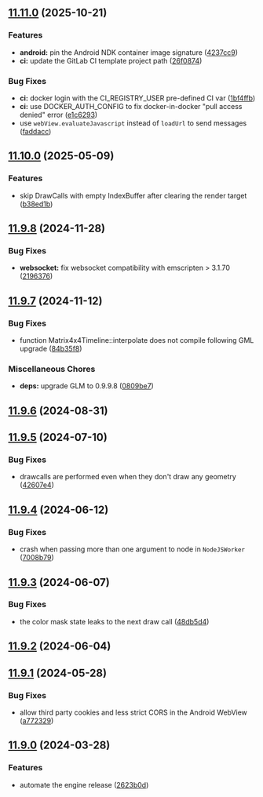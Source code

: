 ## [11.11.0](https://git.aerys.in/aerys/smartshape/smartshape-engine/compare/v11.10.0...v11.11.0) (2025-10-21)

### Features

* **android:** pin the Android NDK container image signature ([4237cc9](https://git.aerys.in/aerys/smartshape/smartshape-engine/commit/4237cc9344e93ea6a512034b2dc700d2476dfb3e))
* **ci:** update the GitLab CI template project path ([26f0874](https://git.aerys.in/aerys/smartshape/smartshape-engine/commit/26f0874bb6246b5f623fa75c71657f97164a32f8))

### Bug Fixes

* **ci:** docker login with the CI_REGISTRY_USER pre-defined CI var ([1bf4ffb](https://git.aerys.in/aerys/smartshape/smartshape-engine/commit/1bf4ffb8c24c53fc40e68f2413dad25a06bd596e))
* **ci:** use DOCKER_AUTH_CONFIG to fix docker-in-docker "pull access denied" error ([e1c6293](https://git.aerys.in/aerys/smartshape/smartshape-engine/commit/e1c62936be0f7a12f3a27bded3b490fb832fe831))
* use `webView.evaluateJavascript` instead of `loadUrl` to send messages ([faddacc](https://git.aerys.in/aerys/smartshape/smartshape-engine/commit/faddacc1b426e0e2d890499cf7b958daf26c87eb))

## [11.10.0](https://git.aerys.in/aerys/smartshape/smartshape-engine/compare/v11.9.8...v11.10.0) (2025-05-09)


### Features

* skip DrawCalls with empty IndexBuffer after clearing the render target ([b38ed1b](https://git.aerys.in/aerys/smartshape/smartshape-engine/commit/b38ed1b67e604937b3da461f8de11e010c7c3a10))

## [11.9.8](https://git.aerys.in/aerys/smartshape/smartshape-engine/compare/v11.9.7...v11.9.8) (2024-11-28)


### Bug Fixes

* **websocket:** fix websocket compatibility with emscripten > 3.1.70 ([2196376](https://git.aerys.in/aerys/smartshape/smartshape-engine/commit/21963763be6eff9d35a1450589824dd2cb32f80c))

## [11.9.7](https://git.aerys.in/aerys/smartshape/smartshape-engine/compare/v11.9.6...v11.9.7) (2024-11-12)


### Bug Fixes

* function Matrix4x4Timeline::interpolate does not compile following GML upgrade ([84b35f8](https://git.aerys.in/aerys/smartshape/smartshape-engine/commit/84b35f8219c88e9daec06109665a857cc4e90de7))


### Miscellaneous Chores

* **deps:** upgrade GLM to 0.9.9.8 ([0809be7](https://git.aerys.in/aerys/smartshape/smartshape-engine/commit/0809be720d8970d8ca9652b354d0b27fbcf74afe))

## [11.9.6](https://git.aerys.in/aerys/smartshape/smartshape-engine/compare/v11.9.5...v11.9.6) (2024-08-31)

## [11.9.5](https://git.aerys.in/aerys/smartshape/smartshape-engine/compare/v11.9.4...v11.9.5) (2024-07-10)


### Bug Fixes

* drawcalls are performed even when they don't draw any geometry ([42607e4](https://git.aerys.in/aerys/smartshape/smartshape-engine/commit/42607e4281d971ee87ec7e739a001abd4626b505))

## [11.9.4](https://git.aerys.in/aerys/smartshape/smartshape-engine/compare/v11.9.3...v11.9.4) (2024-06-12)


### Bug Fixes

* crash when passing more than one argument to node in `NodeJSWorker` ([7008b79](https://git.aerys.in/aerys/smartshape/smartshape-engine/commit/7008b7906ab4dae4d9c8b4d8212457476a38901a))

## [11.9.3](https://git.aerys.in/aerys/smartshape/smartshape-engine/compare/v11.9.2...v11.9.3) (2024-06-07)


### Bug Fixes

* the color mask state leaks to the next draw call ([48db5d4](https://git.aerys.in/aerys/smartshape/smartshape-engine/commit/48db5d4f98915b5743f8b848abb914b6eb46ce8b))

## [11.9.2](https://git.aerys.in/aerys/smartshape/smartshape-engine/compare/v11.9.1...v11.9.2) (2024-06-04)

## [11.9.1](https://git.aerys.in/aerys/smartshape/smartshape-engine/compare/v11.9.0...v11.9.1) (2024-05-28)


### Bug Fixes

* allow third party cookies and less strict CORS in the Android WebView ([a772329](https://git.aerys.in/aerys/smartshape/smartshape-engine/commit/a7723295cb2df85aee3b8fa1c16321d4b366e47a))

## [11.9.0](https://git.aerys.in/aerys/smartshape/smartshape-engine/compare/v11.8.2...v11.9.0) (2024-03-28)


### Features

* automate the engine release ([2623b0d](https://git.aerys.in/aerys/smartshape/smartshape-engine/commit/2623b0d1e84a13f4b2f851148372fea9e8aee755))
